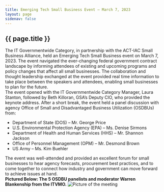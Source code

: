 ```yaml
---
title: Emerging Tech Small Business Event – March 7, 2023
layout: page
sidenav: false
---
```


<section class="grid-container border-bottom border-gray-30 padding-left-0 padding-right-1">
<h1 class="margin-top-0">{{ page.title }}</h1>
<div class="margin-bottom-2">The IT Governmentwide Category, in partnership with the ACT-IAC Small Business Alliance, held an Emerging Tech Small Business event on March 7, 2023. The event navigated the ever-changing federal government contract landscape by informing attendees of existing and upcoming programs and policy changes that affect all small businesses. The collaboration and thought leadership exchanged at the event provided real time information to take place between the speakers and attendees, enabling small businesses to plan for the future.</div>

<div class="margin-bottom-2">The event opened with the IT Governmentwide Category Manager, Laura Stanton, followed by Beth Killoran, GSA’s Deputy CIO, who provided the keynote address. After a short break, the event held a panel discussion with agency Office of Small and Disadvantaged Business Utilization (OSDBUs) from: 
<ul>
    <li>Department of State (DOS) – Mr. George Price</li>
    <li>U.S. Environmental Protection Agency (EPA) – Ms. Denise Sirmons </li>
    <li>Department of Health and Human Services (HHS) – Mr. Shannon Jackson </li>
    <li>Office of Personnel Management (OPM) – Mr. Desmond Brown </li>
    <li>US Army – Ms. Kim Buehler</li>
</ul>
</div>

<div class="margin-bottom-2">
The event was well-attended and provided an excellent forum for small businesses to hear agency forecasts, procurement best practices, and to come together to connect how industry and government can move forward to achieve issues at hand.
</div>
<div class="margin-bottom-2">
<b>Pictured Below: The 5 OSDBU panelists and moderator Warren Blankenship from the ITVMO.</b>
<img alt="Picture of the meeting" src="{{site.baseurl}}/assets/images/emerge-tech-small-business-event.png">
</div>
<div class="margin-bottom-2">
</div>
</section>


